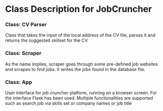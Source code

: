 # Class Description for JobCruncher

### Class: CV Parser
Class that takes the input of the local address of the CV file, parses it and returns the suggested skillset for the CV.
### Class: Scraper
As the name implies, scraper goes through some pre-defined job websites and scrapes to find jobs. It writes the jobs found in the database file.
### Class: App
User interface for job cruncher platform, running on a browser screen. For the interface Flask has been used. Multiple functionalities are supported such as search job via skills set or company names or job title
